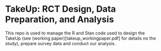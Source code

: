 # TakeUp: RCT Design, Data Preparation, and Analysis

This repo is used to manage the R and Stan code used to design the TakeUp (see (working paper)[takeup_workingpaper.pdf] for details no the study), prepare survey data and conduct our analysis.

